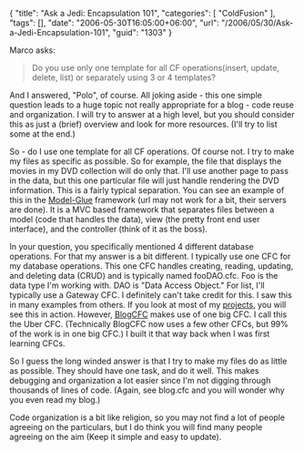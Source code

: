 {
	"title": "Ask a Jedi: Encapsulation 101",
	"categories": [
		"ColdFusion"
	],
	"tags": [],
	"date": "2006-05-30T16:05:00+06:00",
	"url": "/2006/05/30/Ask-a-Jedi-Encapsulation-101",
	"guid": "1303"
}

Marco asks:

<blockquote>
Do you use only one template for all CF operations(insert, update, delete, list) or separately using 3 or 4 templates?
</blockquote>

And I answered, "Polo", of course. All joking aside - this one simple question leads to a huge topic not really appropriate for a blog - code reuse and organization. I will try to answer at a high level, but you should consider this as just a (brief) overview and look for more resources. (I'll try to list some at the end.)

So - do I use one template for all CF operations. Of course not. I try to make my files as specific as possible. So for example, the file that displays the movies in my DVD collection will do only that. I'll use another page to pass in the data, but this one particular file will just handle rendering the DVD information. This is a fairly typical separation. You can see an example of this in the <a href="http://www.model-glue.com">Model-Glue</a> framework (url may not work for a bit, their servers are done). It is a MVC based framework that separates files between a model (code that handles the data), view (the pretty front end user interface), and the controller (think of it as the boss). 

In your question, you specifically mentioned 4 different database operations. For that my answer is a bit different. I typically use one CFC for my database operations. This one CFC handles creating, reading, updating, and deleting data (CRUD) and is typically named fooDAO.cfc. Foo is the data type I'm working with. DAO is "Data Access Object." For list, I'll typically use a Gateway CFC. I definitely can't take credit for this. I saw this in many examples from others. If you look at most of my <a href="http://ray.camdenfamily.com/projects/projects.cfm">projects</a>, you will see this in action. However, <a href="http://www.blogcfc.com">BlogCFC</a> makes use of one big CFC. I call this the Uber CFC. (Technically BlogCFC now uses a few other CFCs, but 99% of the work is in one big CFC.) I built it that way back when I was first learning CFCs. 

So I guess the long winded answer is that I try to make my files do as little as possible. They should have one task, and do it well. This makes debugging and organization a lot easier since I'm not digging through thousands of lines of code. (Again, see blog.cfc and you will wonder why you even read my blog.) 

Code organization is a bit like religion, so you may not find a lot of people agreeing on the particulars, but I do think you will find many people agreeing on the aim (Keep it simple and easy to update).
